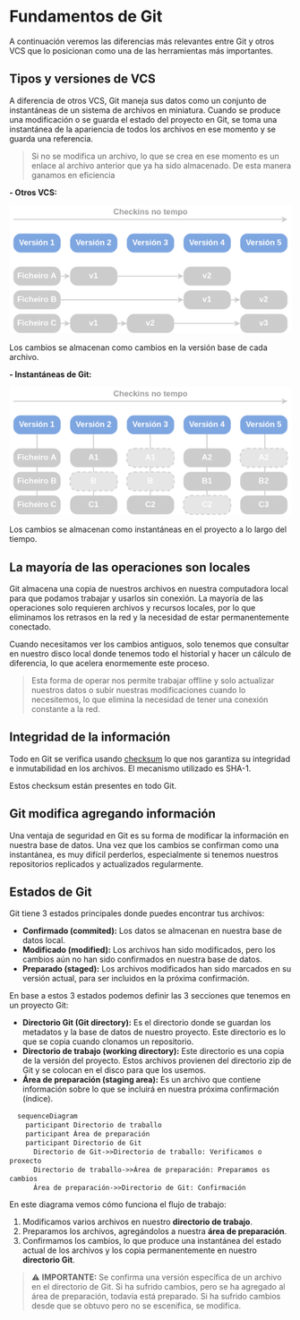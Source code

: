 # Fundamentos de Git

A continuación veremos las diferencias más relevantes entre Git y otros VCS que lo posicionan como una de las herramientas más importantes.

## Tipos y versiones de VCS
A diferencia de otros VCS, Git maneja sus datos como un conjunto de instantáneas de un sistema de archivos en miniatura. Cuando se produce una modificación o se guarda el estado del proyecto en Git, se toma una instantánea de la apariencia de todos los archivos en ese momento y se guarda una referencia.

> Si no se modifica un archivo, lo que se crea en ese momento es un enlace al archivo anterior que ya ha sido almacenado. De esta manera ganamos en eficiencia

**- Otros VCS:**

<div style="text-align: center;">
  <div style="margin: 0 auto;">

![VCS version flow](../../_media/01_git/VCS_version_flow.png)

  </div>
</div>

Los cambios se almacenan como cambios en la versión base de cada archivo.

**- Instantáneas de Git:**

<div style="text-align: center;">
  <div style="margin: 0 auto;">

![GIT version flow](../../_media/01_git/GIT_version_flow.png)

  </div>
</div>

Los cambios se almacenan como instantáneas en el proyecto a lo largo del tiempo.

## La mayoría de las operaciones son locales

Git almacena una copia de nuestros archivos en nuestra computadora local para que podamos trabajar y usarlos sin conexión. La mayoría de las operaciones solo requieren archivos y recursos locales, por lo que eliminamos los retrasos en la red y la necesidad de estar permanentemente conectado.

Cuando necesitamos ver los cambios antiguos, solo tenemos que consultar en nuestro disco local donde tenemos todo el historial y hacer un cálculo de diferencia, lo que acelera enormemente este proceso.

> Esta forma de operar nos permite trabajar offline y solo actualizar nuestros datos o subir nuestras modificaciones cuando lo necesitemos, lo que elimina la necesidad de tener una conexión constante a la red.

## Integridad de la información

Todo en Git se verifica usando [checksum](https://en.wikipedia.org/wiki/Checksum) lo que nos garantiza su integridad e inmutabilidad en los archivos. El mecanismo utilizado es SHA-1.

Estos checksum están presentes en todo Git.

## Git modifica agregando información

Una ventaja de seguridad en Git es su forma de modificar la información en nuestra base de datos. Una vez que los cambios se confirman como una instantánea, es muy difícil perderlos, especialmente si tenemos nuestros repositorios replicados y actualizados regularmente.

## Estados de Git

Git tiene 3 estados principales donde puedes encontrar tus archivos:

- **Confirmado (commited):** Los datos se almacenan en nuestra base de datos local.
- **Modificado (modified):** Los archivos han sido modificados, pero los cambios aún no han sido confirmados en nuestra base de datos.
- **Preparado (staged):** Los archivos modificados han sido marcados en su versión actual, para ser incluidos en la próxima confirmación.

En base a estos 3 estados podemos definir las 3 secciones que tenemos en un proyecto Git:

- **Directorio Git (Git directory):** Es el directorio donde se guardan los metadatos y la base de datos de nuestro proyecto. Este directorio es lo que se copia cuando clonamos un repositorio.
- **Directorio de trabajo (working directory):** Este directorio es una copia de la versión del proyecto. Estos archivos provienen del directorio zip de Git y se colocan en el disco para que los usemos.
- **Área de preparación (staging area):** Es un archivo que contiene información sobre lo que se incluirá en nuestra próxima confirmación (índice).

```mermaid
  sequenceDiagram
    participant Directorio de traballo
    participant Área de preparación
    participant Directorio de Git
      Directorio de Git->>Directorio de traballo: Verificamos o proxecto
      Directorio de traballo->>Área de preparación: Preparamos os cambios
      Área de preparación->>Directorio de Git: Confirmación
```
En este diagrama vemos cómo funciona el flujo de trabajo:
1. Modificamos varios archivos en nuestro **directorio de trabajo**.
2. Preparamos los archivos, agregándolos a nuestra **área de preparación**.
3. Confirmamos los cambios, lo que produce una instantánea del estado actual de los archivos y los copia permanentemente en nuestro **directorio Git**.

>⚠️ **IMPORTANTE:** Se confirma una versión específica de un archivo en el directorio de Git. Si ha sufrido cambios, pero se ha agregado al área de preparación, todavía está preparado. Si ha sufrido cambios desde que se obtuvo pero no se escenifica, se modifica.
